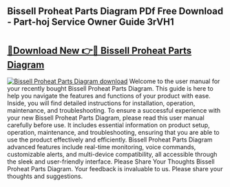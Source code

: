 ## Bissell Proheat Parts Diagram PDf Free Download - Part-hoj Service Owner Guide 3rVH1

# <h2><a href="http://dfry5zr.blite.top/?on=Bissell+Proheat+Parts+Diagram">🔗Download New 👉🔴 Bissell Proheat Parts Diagram</a></h2>

[![Bissell Proheat Parts Diagram download](https://i.imgur.com/lujVjoI.png)](http://dfry5zr.blite.top/?on=Bissell+Proheat+Parts+Diagram)
Welcome to the user manual for your recently bought Bissell Proheat Parts Diagram. This guide is here to help you navigate the features and functions of your product with ease. Inside, you will find detailed instructions for installation, operation, maintenance, and troubleshooting. To ensure a successful experience with your new Bissell Proheat Parts Diagram, please read this user manual carefully before use. It includes essential information on product setup, operation, maintenance, and troubleshooting, ensuring that you are able to use the product effectively and efficiently. Bissell Proheat Parts Diagram advanced features include real-time monitoring, voice commands, customizable alerts, and multi-device compatibility, all accessible through the sleek and user-friendly interface. Please Share Your Thoughts Bissell Proheat Parts Diagram. Your feedback is invaluable to us. Please share your thoughts and suggestions.
